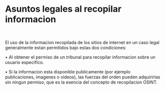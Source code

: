 # Asuntos legales al recopilar informacion

<br>

El uso de la informacion recopilada de los sitios de internet en un caso legal generalmente estan permitidos bajo estas dos condiciones:

•		Al obtener el permiso de un tribunal para recopilar informacion sobre un usuario especifico.

•		Si la informacion esta disponible publicamente (por ejemplo publicaciones, imagenes o videos), las fuerzas del orden pueden adquirirlas sin ningun permiso, que es la esencia del concepto de recopilacion OSINT.